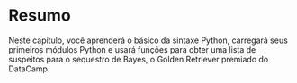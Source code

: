 # Resumo  

Neste capítulo, você aprenderá o básico da sintaxe Python, carregará seus primeiros módulos Python e usará funções para obter uma lista de suspeitos para o sequestro de Bayes, o Golden Retriever premiado do DataCamp.
